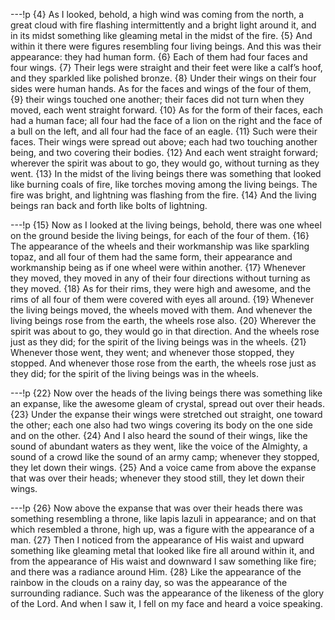 ---!p
{4} As I looked, behold, a high wind was coming from the north, a great cloud with fire flashing intermittently and a bright light around it, and in its midst something like gleaming metal in the midst of the fire. {5} And within it there were figures resembling four living beings. And this was their appearance: they had human form. {6} Each of them had four faces and four wings. {7} Their legs were straight and their feet were like a calf’s hoof, and they sparkled like polished bronze. {8} Under their wings on their four sides were human hands. As for the faces and wings of the four of them, {9} their wings touched one another; their faces did not turn when they moved, each went straight forward. {10} As for the form of their faces, each had a human face; all four had the face of a lion on the right and the face of a bull on the left, and all four had the face of an eagle. {11} Such were their faces. Their wings were spread out above; each had two touching another being, and two covering their bodies. {12} And each went straight forward; wherever the spirit was about to go, they would go, without turning as they went. {13} In the midst of the living beings there was something that looked like burning coals of fire, like torches moving among the living beings. The fire was bright, and lightning was flashing from the fire. {14} And the living beings ran back and forth like bolts of lightning.

---!p
{15} Now as I looked at the living beings, behold, there was one wheel on the ground beside the living beings, for each of the four of them. {16} The appearance of the wheels and their workmanship was like sparkling topaz, and all four of them had the same form, their appearance and workmanship being as if one wheel were within another. {17} Whenever they moved, they moved in any of their four directions without turning as they moved. {18} As for their rims, they were high and awesome, and the rims of all four of them were covered with eyes all around. {19} Whenever the living beings moved, the wheels moved with them. And whenever the living beings rose from the earth, the wheels rose also. {20} Wherever the spirit was about to go, they would go in that direction. And the wheels rose just as they did; for the spirit of the living beings was in the wheels. {21} Whenever those went, they went; and whenever those stopped, they stopped. And whenever those rose from the earth, the wheels rose just as they did; for the spirit of the living beings was in the wheels.

---!p
{22} Now over the heads of the living beings there was something like an expanse, like the awesome gleam of crystal, spread out over their heads. {23} Under the expanse their wings were stretched out straight, one toward the other; each one also had two wings covering its body on the one side and on the other. {24} And I also heard the sound of their wings, like the sound of abundant waters as they went, like the voice of the Almighty, a sound of a crowd like the sound of an army camp; whenever they stopped, they let down their wings. {25} And a voice came from above the expanse that was over their heads; whenever they stood still, they let down their wings.

---!p
{26} Now above the expanse that was over their heads there was something resembling a throne, like lapis lazuli in appearance; and on that which resembled a throne, high up, was a figure with the appearance of a man. {27} Then I noticed from the appearance of His waist and upward something like gleaming metal that looked like fire all around within it, and from the appearance of His waist and downward I saw something like fire; and there was a radiance around Him. {28} Like the appearance of the rainbow in the clouds on a rainy day, so was the appearance of the surrounding radiance. Such was the appearance of the likeness of the glory of the Lord. And when I saw it, I fell on my face and heard a voice speaking.